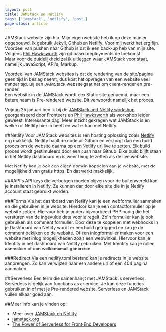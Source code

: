 ```yaml
---
layout: post
title: JAMStack en Netlify
tags: ['jamstack', 'netlify', 'post']
page-class: article
---
```


JAMStack website zijn hip. Mijn eigen website heb ik op deze manier opgebouwd. Ik gebruik Jekyll, Github en Netlify. Voor mij werkt het erg fijn. Voordeel van pushen naar Github is dat ik een back-up heb van mijn site.
Volgens [Phil Hawksworth](https://twitter.com/philhawksworth) zijn git based deployments de toekomst.<br>
Maar voor de duidelijkheid zal ik uitleggen waar JAMStack voor staat, namelijk JavaScript, API's, Markup.

Voordeel van JAMStack websites is dat de rendering van de site/pagina geen tijd in beslag neemt, dus kost het opvragen van een website veel minder tijd.
Bij een JAMStack website gaat het om client-render en pre-render.<br>
Een website in de JAMStack wordt een Static site genoemd, maar een betere naam is Pre-rendered website. Dit verwoordt namelijk het proces.

Vrijdag 25 januari ben ik bij de [JAMStack and Netlify workshop](https://fronteers.nl/workshops/workshop-netlify-static-site-generators) georganiseerd door Fronteers en [Phil Hawksworth](https://twitter.com/philhawksworth) als workshop leider geweest. Interessante dag. Meer inzicht gekregen wat JAMStack is en welke rol Netlify hier in heeft en wat er kan met Netlify.


##Netlify
Voor JAMStack websites is een hosting oplossing zoals [Netlify](https://www.netlify.com/) erg makkelijk. Netlify haalt de code uit Github en verzorgt dan een build proces om de website daarna op een Netlify url live te zetten. 
Elk build proces wordt gestimuleerd door een push naar Github. Elke build blijft staan in het Netlify dashboard en is weer terug te zetten als de live website.

Met Netlify kan je ook een eigen domein koppelen aan je website, met de mogelijkheid van gratis https. En dat werkt makkelijk.


###API's
API keys die verborgen moeten blijven voor de buitenwereld kan je installeren in Netlify. Ze kunnen dan door elke site die in je Netlify account staat gebruikt worden.


###Forms
Via het dashboard van Netlify kan je een webformulier aanmaken en die gebruiken in je website. Hierdoor kan je een contactformulier op je website zetten. Hiervoor heb je anders bijvoorbeeld PHP nodig die het versturen van de ingevulde data voor je regelt.
Zo'n formulier kan je ook gebruiken als comment formulier. Door deze te koppelen met webhooks in je Dashboard van Netlify wordt er een build getriggerd en kan je de comment bekijken op de website.
Of een inlogformulier maken voor een website met inlog mogelijkheden zoals een webwinkel. Hiervoor kan je Identity in het dashboard van Netlify gebruiken. Met Identity kan je rollen aanmaken of een welkomsmail genereren.


###Redirect
Via een netlify.toml bestand kan je redirects in je website aanbrengen. Zo kan verwijzen naar een andere url of een 404 pagina aanmaken.


##Serverless
Een term die samenhangt met JAMStack is serverless. Serverless is gelijk aan functions as a service. Je kan deze functies gebruiken in of met je Pre-rendered website. Serverless en JAMStack vullen elkaar goed aan.


##Meer info kan je vinden op:
- Meer over [JAMStack en Netlify](https://www.netlify.com/blog/)
- [jamstack.org](https://jamstack.org/)
- [The Power of Serverless for Front-End Developers](https://thepowerofserverless.info/)

